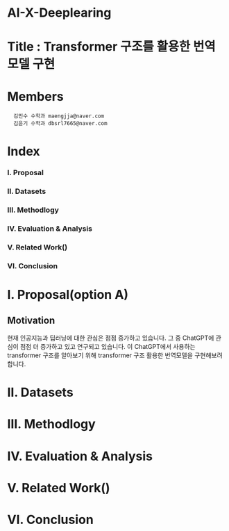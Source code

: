 # AI-X-Deeplearing

# Title : Transformer 구조를 활용한 번역모델 구현

# Members
      김민수 수학과 maengjja@naver.com
      김윤기 수학과 dbsrl7665@naver.com
      
# Index
### Ⅰ. Proposal
### Ⅱ. Datasets
### Ⅲ. Methodlogy
### Ⅳ. Evaluation & Analysis
### Ⅴ. Related Work()
### Ⅵ. Conclusion


# Ⅰ. Proposal(option A)
## Motivation
현재 인공지능과 딥러닝에 대한 관심은 점점 증가하고 있습니다. 그 중 ChatGPT에 관심이 점점 더 증가하고 있고 연구되고 있습니다. 이 ChatGPT에서 사용하는 transformer 구조를 알아보기 위해 transformer 구조 활용한 번역모델을 구현해보려 합니다.
##


# Ⅱ. Datasets
# Ⅲ. Methodlogy
# Ⅳ. Evaluation & Analysis
# Ⅴ. Related Work()
# Ⅵ. Conclusion
